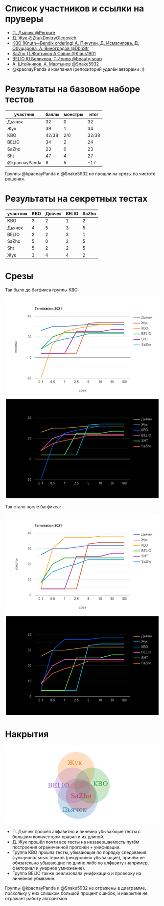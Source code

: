 # Список участников и ссылки на пруверы
- [П. Дьячек @Perpure](https://github.com/Perpure/TerminationTRS)
- [Д. Жук @ZhukDmitryOlegovich](https://github.com/ZhukDmitryOlegovich/rk2)
- [KBO (Knuth--Bendix ordering) А. Пичугин, Д. Исмагилова, Д. Обущарова, А. Виноградов @DbnStr](https://github.com/DbnStr/Hackathon)
- [SaZho Д.Жолтиков А.Савин @Klaus1901](https://github.com/Klaus1901/TFA_RK)
- [BELIO Ю.Беликова, Т.Ионов @beauty-soup](https://github.com/beauty-soup/Hack)
- [А. Штейников, А. Мартынов @Snake5932](https://github.com/Snake5932/TerminatorContest)
- @kpacnayPanda и компания (репозиторий удалён авторами :)) 

# Результаты на базовом наборе тестов

| участник              |баллы |монстры |итог |
|-----------------------|------|--------|-----|
|Дьячек                 |  32  |    0   |  32 |
|Жук                    |  39  |    1   |  34 |
|KBO                    |42/38 |   2/0  |32/38|
|BELIO                  |  34  |    2   |  24 |
|SaZho                  |  23  |    0   |  23 |
|Sht                    |  47  |    4   |  27 | 
|@kpacnayPanda          |   8  |    5   | -17 |  

Группы @kpacnayPanda и @Snake5932 не прошли на срезы по чистоте решения.

# Результаты на секретных тестах

| участник              | KBO  | Дьячек | BELIO | SaZho |
|-----------------------|------|--------|-------|-------|
|KBO                    |  3   |    2   |   1   |   2   |
|Дьячек                 |  4   |    5   |   3   |   5   |
|BELIO                  |  2   |    2   |   3   |   1   |
|SaZho                  |  5   |    0   |   2   |   5   |
|Sht                    |  5   |    2   |   2   |   5   |
|Жук                    |  3   |    4   |   4   |   2   |

# Срезы

Так было до багфикса группы КВО:

![Изначальные значения](/images/Contest_2021_1.png#gh-light-mode-only)
![Изначальные значения](/images/Contest_2021_1_black.png#gh-dark-mode-only)

Так стало после багфикса:

![Окончательные значения](/images/Contest_2021_2.png#gh-light-mode-only)
![Окончательные значения](/images/Contest_2021_2_black.png#gh-dark-mode-only)

# Накрытия

![Накрытия](/images/chart.png)

- П. Дьячек прошёл алфавитно и линейно убывающие тесты с большим количеством правил и их длиной.
- Д. Жук прошёл почти все тесты на незавершаемость путём построения ограниченной прогонки + унификации.
- Группа KBO прошла тесты, убывающие по порядку следования функциональных термов (рекурсивно убывающие), причём не обязательно убывающие по длине либо по алфавиту (например, факториал и унарное умножение).
- Группа BELIO также реализовала унификацию и проверку на линейное убывание.

Группы @kpacnayPanda и @Snake5932 не отражены в диаграмме, поскольку у них слишком большой процент ошибок, и накрытие не отражает работу алгоритмов.
